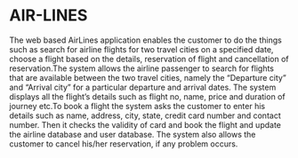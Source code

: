 # AIR-LINES
The web based AirLines application enables the customer to do the things such as search for airline flights for two travel cities on a specified date, choose a flight based on the details, reservation of flight and cancellation of reservation.The system allows the airline passenger to search for flights that are available between the two travel cities, namely the “Departure city” and “Arrival city” for a particular departure and arrival dates. The system displays all the flight’s details such as flight no, name, price and duration of journey etc.To book a flight the system asks the customer to enter his details such as name, address, city, state, credit card number and contact number. Then it checks the validity of card and book the flight and update the airline database and user database. The system also allows the customer to cancel his/her reservation, if any problem occurs.
